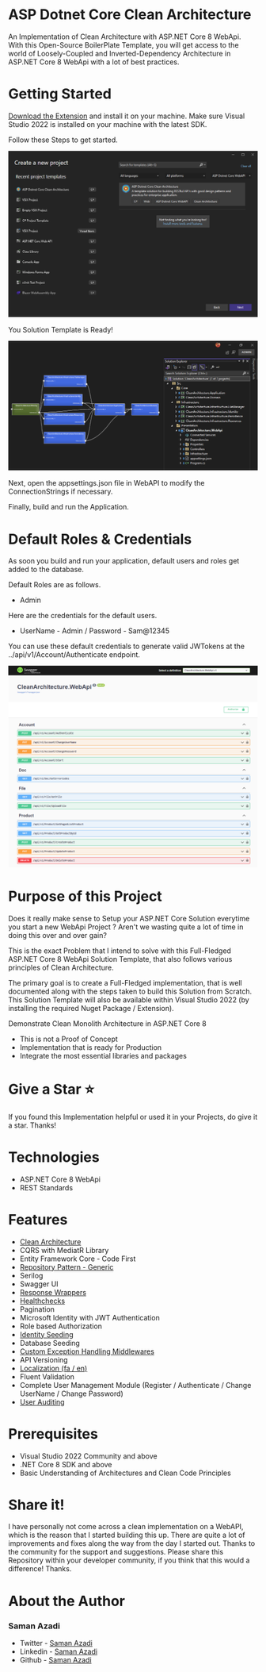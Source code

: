# ASP Dotnet Core Clean Architecture

An Implementation of Clean Architecture with ASP.NET Core 8 WebApi. With this Open-Source BoilerPlate Template, you will get access to the world of Loosely-Coupled and Inverted-Dependency Architecture in ASP.NET Core 8 WebApi with a lot of best practices.

# Getting Started

[Download the Extension](https://marketplace.visualstudio.com/items?itemName=SamanAzadi1996.ASPDotnetCoreCleanArchitecture) and install it on your machine. Make sure Visual Studio 2022 is installed on your machine with the latest SDK.

Follow these Steps to get started.

[![](./Documents/Images/NewProject.png)](#)

You Solution Template is Ready!

[![](./Documents/Images/ProjectCreated.png)](#)

Next, open the appsettings.json file in WebAPI to modify the ConnectionStrings if necessary.

Finally, build and run the Application.

# Default Roles & Credentials

As soon you build and run your application, default users and roles get added to the database.

Default Roles are as follows.
- Admin

Here are the credentials for the default users.
- UserName - Admin / Password - Sam@12345


You can use these default credentials to generate valid JWTokens at the ../api/v1/Account/Authenticate endpoint.

[![](./Documents/Images/Swagger.png)](#)

# Purpose of this Project
Does it really make sense to Setup your ASP.NET Core Solution everytime you start a new WebApi Project ? Aren't we wasting quite a lot of time in doing this over and over gain?

This is the exact Problem that I intend to solve with this Full-Fledged ASP.NET Core 8 WebApi Solution Template, that also follows various principles of Clean Architecture.

The primary goal is to create a Full-Fledged implementation, that is well documented along with the steps taken to build this Solution from Scratch. This Solution Template will also be available within Visual Studio 2022 (by installing the required Nuget Package / Extension).

Demonstrate Clean Monolith Architecture in ASP.NET Core 8
- This is not a Proof of Concept
- Implementation that is ready for Production
- Integrate the most essential libraries and packages

# Give a Star ⭐️

If you found this Implementation helpful or used it in your Projects, do give it a star. Thanks!

# Technologies

- ASP.NET Core 8 WebApi
- REST Standards

# Features

- [Clean Architecture](./Documents/CleanArchitecture.md)
- CQRS with MediatR Library
- Entity Framework Core - Code First
- [Repository Pattern - Generic](./Documents/RepositoryPatternGeneric.md)
- Serilog
- Swagger UI
- [Response Wrappers](./Documents/ResponseWrappers.md)
- [Healthchecks](./Documents/Healthchecks.md)
- Pagination
- Microsoft Identity with JWT Authentication
- Role based Authorization
- [Identity Seeding](./Documents/IdentitySeeding.md)
- Database Seeding
- [Custom Exception Handling Middlewares](./Documents/ExceptionHandlingMiddlewares.md)
- API Versioning
- [Localization (fa / en)](./Documents/Localization.md)
- Fluent Validation
- Complete User Management Module (Register / Authenticate / Change UserName / Change Password)
- [User Auditing](./Documents/UserAuditing.md)

# Prerequisites

- Visual Studio 2022 Community and above
- .NET Core 8 SDK and above
- Basic Understanding of Architectures and Clean Code Principles

# Share it!

I have personally not come across a clean implementation on a WebAPI, which is the reason that I started building this up. There are quite a lot of improvements and fixes along the way from the day I started out. Thanks to the community for the support and suggestions. Please share this Repository within your developer community, if you think that this would a difference! Thanks.

# About the Author

### Saman Azadi
- Twitter - [Saman Azadi](https://twitter.com/intent/follow?screen_name=saman_azadi_)
- Linkedin - [Saman Azadi](https://www.linkedin.com/in/saman-azadi/)
- Github - [Saman Azadi](https://github.com/samanazadi1996)
